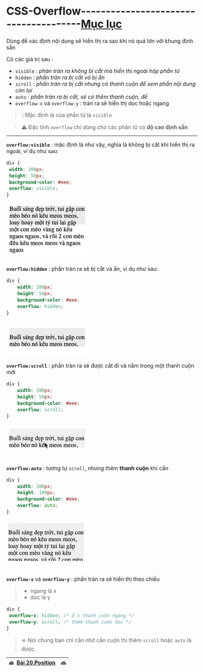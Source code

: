 # CSS-Overflow--------------------------------------[Mục lục](https://github.com/Zenfection/CSS)

Dùng để xác định nội dung sẽ hiển thị ra sao khi nó quá lớn với khung định sẵn

Có các giá trị sau : 

- `visible` : *phàn tràn ra không bị cắt mà hiển thị ngoài hộp phần tử*
- `hidden` : *phần tràn ra bị cắt và bị ẩn*
- `scroll` : *phần tràn ra bị cắt nhưng có thanh cuộn để xem phần nội dung còn lại*
- `auto` : *phần tràn ra bị cắt, sẽ có thêm thanh cuộn, để*
- `overflow-x` và `overflow-y` : tràn ra sẽ hiển thị dọc hoặc ngang

> 💡Mặc định là của phần tử là `visible`

> ⚠️ Đặc tính `overflow` chỉ dùng cho các phần tử có **độ cao định sẵn**

---

**`overflow:visible`** : mặc định là như vậy, nghĩa là không bị cắt khi hiển thị ra ngoài, ví dụ như sau:

```css
div {
 width: 200px;
 height: 50px;
 background-color: #eee;
 overflow: visible;
}
```

![Ảnh chụp Màn hình 2021-01-08 lúc 12.51.30.png](https://raw.githubusercontent.com/Zenfection/Image/master/2021/01/08-12-51-37-A%CC%89nh%20chu%CC%A3p%20Ma%CC%80n%20hi%CC%80nh%202021-01-08%20lu%CC%81c%2012.51.30.png)

**`overflow:hidden`** : phần tràn ra sẽ bị cắt và ẩn, ví dụ như sau:

```css
div {
    width: 200px;
    height: 50px;
    background-color: #eee;
    overflow: hidden;
}
```

![Ảnh chụp Màn hình 2021-01-08 lúc 12.52.05.png](https://raw.githubusercontent.com/Zenfection/Image/master/2021/01/08-12-52-11-A%CC%89nh%20chu%CC%A3p%20Ma%CC%80n%20hi%CC%80nh%202021-01-08%20lu%CC%81c%2012.52.05.png)

**`overflow:scroll`** : phần tràn ra sẽ được cắt đi và nằm trong một thanh cuộn mới

```css
div {
    width: 200px;
    height: 50px;
    background-color: #eee;
    overflow: scroll;
}
```

![2021-01-08 12.52.34.gif](https://raw.githubusercontent.com/Zenfection/Image/master/2021/01/08-12-53-14-2021-01-08%2012.52.34.gif)

**`overflow:auto`** : tương tự `scroll`, nhưng thêm **thanh cuộn** khi cần

```css
div {
    width: 200px;
    height: 100px;
    background-color: #eee;
    overflow: auto;
}
```

![2021-01-08 12.54.16.gif](https://raw.githubusercontent.com/Zenfection/Image/master/2021/01/08-12-55-02-2021-01-08%2012.54.16.gif)

**`overflow-x`** và **`overflow-y`** : phần tràn ra sẽ hiển thị theo chiều 

> - ngang là x
> - dọc là y

```css
div {
 overflow-x: hidden; /* ẩn thanh cuộn ngang */
 overflow-y: scroll; /* thêm thanh cuộn dọc */
}
```

> ☣️ Nói chung bạn chỉ cần nhớ cần cuộn thì thêm `scroll` hoặc `auto` là được.

| 🔙  [Bài 20.Position](https://github.com/Zenfection/CSS/blob/master/BasicCSS/20.Position.md) |     🔜 |
| -------------------------------------------------------------------------------------- | --------------------------------------------------------------------------------------------- |
